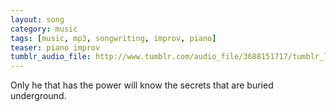 ```yaml
---
layout: song
category: music
tags: [music, mp3, songwriting, improv, piano]
teaser: piano improv
tumblr_audio_file: http://www.tumblr.com/audio_file/3688151717/tumblr_lhnq8yrfKw1qzo4ep
---
```


Only he that has the power will know the secrets that are buried underground.
